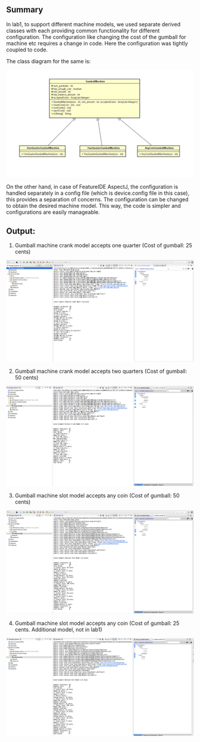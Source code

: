 ## Summary

In lab1, to support different machine models, we used separate derived classes with each providing common functionality for different configuration. The configuration like changing the cost of the gumball for machine etc requires a change in code. Here the configuration was tightly coupled to code.

The class diagram for the same is:

![](../lab1/gumball-java-typical/class_diagram.JPG)

On the other hand, in case of FeatureIDE AspectJ, the configuration is handled separately in a config file (which is device.config file in this case), this provides a separation of concerns. The configuration can be changed to obtain the desired machine model. This way, the code is simpler and configurations are easily manageable.

## Output:

1. Gumball machine crank model accepts one quarter (Cost of gumball: 25 cents)

![](./Screenshots/CrankModel25.png)

2. Gumball machine crank model accepts two quarters (Cost of gumball: 50 cents)

![](./Screenshots/CrankModel50.png "Gumball Machine Crank Model Cost of Gumball: 50 cents")

3. Gumball machine slot model accepts any coin (Cost of gumball: 50 cents)

![](./Screenshots/SlotModel50.png "Gumball Machine Slot Model Cost of Gumball: 50 cents")

4. Gumball machine slot model accepts any coin (Cost of gumball: 25 cents. Additional model, not in lab1)

![](./Screenshots/SlotModel25.png "Gumball Machine Slot Model Cost of Gumball: 25 cents")
